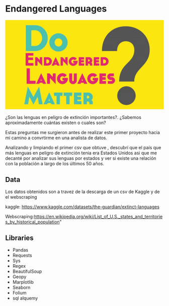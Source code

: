 # Endangered Languages 

![imagen](https://github.com/luceromendozab/ETL_project/blob/main/images%20/image2.jpeg)


¿Son las lenguas en peligro de extinción importantes?. ¿Sabemos aproximadamente cuántas existen o cuales son?

Estas preguntas me surgieron antes de realizar este primer proyecto hacia mi camino a convrtirme en una  analista de datos. 

Analizando y limpiando  el primer csv que obtuve , descubrí que el país que más lenguas en peligro de extinción tenia era Estados Unidos asi que me decanté por analizar sus lenguas por estados y ver si existe una relación con la población a largo de los últimos 50 años.

## Data

Los datos obtenidos son a travez de la descarga de un csv de Kaggle y de el webscraping 

kaggle: https://www.kaggle.com/datasets/the-guardian/extinct-languages 

Webscraping:https://en.wikipedia.org/wiki/List_of_U.S._states_and_territories_by_historical_population"

## Libraries 

- Pandas 
- Requests
- Sys
- Regex
- BeautifulSoup
- Geopy
- Marplotlib
- Seaborn
- Folium
- sql alquemy